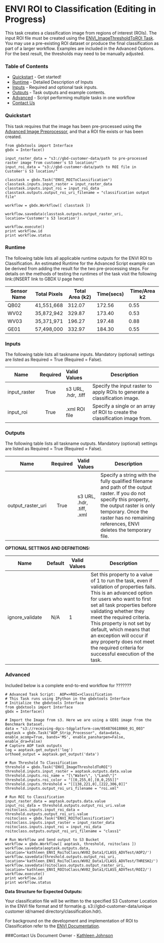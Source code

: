 
# ENVI ROI to Classification (Editing in Progress)

This task creates a classification image from regions of interest (ROIs).  The input ROI file must be created using the [ENVI_ImageThresholdToROI Task](https://github.com/TDG-Platform/docs/blob/master/ENVI_ImageThresholdtoROI.md).  You may use a pre-existing ROI dataset or  produce the final classification as part of a larger workflow. Examples are included in the Advanced Options.  For the best result, the thresholds may need to be manually adjusted.

### Table of Contents
 * [Quickstart](#quickstart) - Get started!
 * [Runtime](#runtime) - Detailed Description of Inputs
 * [Inputs](#inputs) - Required and optional task inputs.
 * [Outputs](#outputs) - Task outputs and example contents.
 * [Advanced](#advanced) - Script performing multiple tasks in one workflow
 * [Contact Us](#contact-us)

### Quickstart

This task requires that the image has been pre-processed using the [Advanced Image Preprocessor](https://github.com/TDG-Platform/docs/blob/master/AOP_Strip_Processor.md), and that a ROI file exists or has been created.

  	from gbdxtools import Interface
	gbdx = Interface()

	input_raster_data = "s3://gbd-customer-data/path to pre-processed raster image from customer's S3 location/"
	input_roi_data = "s3://gbd-customer-data/path to ROI file in Customer's S3 location/"

	classtask = gbdx.Task("ENVI_ROIToClassification")
	classtask.inputs.input_raster = input_raster_data
	classtask.inputs.input_roi = input_roi_data
	classtask.outputs.output_roi_uri_filename = "classification output file"

	workflow = gbdx.Workflow([ classtask ])

	workflow.savedata(classtask.outputs.output_raster_uri, location='Customer's S3 location')

	workflow.execute()
	print workflow.id
	print workflow.status
	


### Runtime

The following table lists all applicable runtime outputs for the ENVI ROI to Classification. An estimated Runtime for the Advanced Script example can be derived from adding the result for the two pre-processing steps. For details on the methods of testing the runtimes of the task visit the following link:(INSERT link to GBDX U page here)

  Sensor Name  |  Total Pixels  |  Total Area (k2)  |  Time(secs)  |  Time/Area k2
--------|:----------:|-----------|----------------|---------------
QB02 | 41,551,668 | 312.07 | 172.56 | 0.55 |
WV02|35,872,942 | 329.87 | 173.40 | 0.53 |
WV03|35,371,971 | 196.27 | 197.48 | 0.88 |
GE01| 57,498,000 | 332.97 | 184.30 | 0.55 |


### Inputs
The following table lists all taskname inputs.
Mandatory (optional) settings are listed as Required = True (Required = False).

  Name       |  Required  |  Valid Values       |  Description  
-------------|:-----------:|:--------------------|---------------
input_raster | True       | s3 URL, .hdr, .tiff  | Specify the input raster to apply ROIs to generate a classification image.
input_roi    | True       | .xml ROI file | Specify a single or an array of ROI to create the classification image from.

### Outputs
The following table lists all taskname outputs.
Mandatory (optional) settings are listed as Required = True (Required = False).

  Name            |  Required  |  Valid Values             | Description  
------------------|:---------: |:------------------------- |---------------
output_raster_uri | True       | s3 URL, .hdr, .tiff, .xml | Specify a string with the fully qualified filename and path of the output raster. If you do not specify this property, the output raster is only temporary. Once the raster has no remaining references, ENVI deletes the temporary file.


**OPTIONAL SETTINGS AND DEFINITIONS:**

Name                 |       Default    | Valid Values |   Description
---------------------|:----------------:|---------------------------------|-----------------
ignore_validate      |          N/A     |     1        |Set this property to a value of 1 to run the task, even if validation of properties fails. This is an advanced option for users who want to first set all task properties before validating whether they meet the required criteria. This property is not set by default, which means that an exception will occur if any property does not meet the required criteria for successful execution of the task.

### Advanced

Included below is a complete end-to-end workflow for ???????

	# Advanced Task Script:  AOP=>ROI=>Classification
	# This Task runs using IPython in the gbdxtools Interface
	# Initialize the gbdxtools Interface
	from gbdxtools import Interface
	gbdx = Interface()
	
	# Import the Image from s3. Here we are using a GE01 image from the Benchmark Dataset.
	data = "s3://receiving-dgcs-tdgplatform-com/054876618060_01_003"
	aoptask = gbdx.Task("AOP_Strip_Processor", data=data, enable_acomp=True, bands='MS', enable_pansharpen=False, enable_dra=False)
	# Capture AOP task outputs
	log = aoptask.get_output('log')
	orthoed_output = aoptask.get_output('data')

	# Run Threshold To Classification
	threshold = gbdx.Task("ENVI_ImageThresholdToROI")
	threshold.inputs.input_raster = aoptask.outputs.data.value
	threshold.inputs.roi_name = "[\"Water\", \"Land\"]"
	threshold.inputs.roi_color = "[[0,255,0],[0,0,255]]"
	threshold.inputs.threshold = "[[138,221,0],[222,306,0]]"
	threshold.inputs.output_roi_uri_filename = "roi.xml"

	# Run ROI to Classification
	input_raster_data = aoptask.outputs.data.value
	input_roi_data = threshold.outputs.output_roi_uri.value
	roitoclass.inputs.input_roi_data = threshold.outputs.output_roi_uri.value
	roitoclass = gbdx.Task("ENVI_ROIToClassification")
	roitoclass.inputs.input_raster = input_raster_data
	roitoclass.inputs.input_roi = input_roi_data
	roitoclass.outputs.output_roi_uri_filename = "class1"

	# Run Workflow and Send output to S3 Bucket
	workflow = gbdx.Workflow([ aoptask, threshold, roitoclass ])
	workflow.savedata(aoptask.outputs.data, location='kathleen_ENVI_RoiToClass/WV02_Data1/CLASS_ADVTest/AOP2/')
	workflow.savedata(threshold.outputs.output_roi_uri, location='kathleen_ENVI_RoiToClass/WV02_Data1/CLASS_ADVTest/THRESH2/')
	workflow.savedata(roitoclass.outputs.output_raster_uri, location='kathleen_ENVI_ROItoClass/WV02_Data1/CLASS_ADVTest/ROI2/')
	workflow.execute()
	print workflow.id
	print workflow.status
	

**Data Structure for Expected Outputs:**

Your classification file will be written to the specified S3 Customer Location in the ENVI file format and tif format(e.g.  s3://gbd-customer-data/unique customer id/named directory/classification.hdr).  

For background on the development and implementation of ROI to Classification refer to the [ENVI Documentation](http://www.harrisgeospatial.com/docs/enviroitoclassificationtask.html).


###Contact Us
Document Owner - [Kathleen Johnson](kajohnso@digitalglobe.com)

